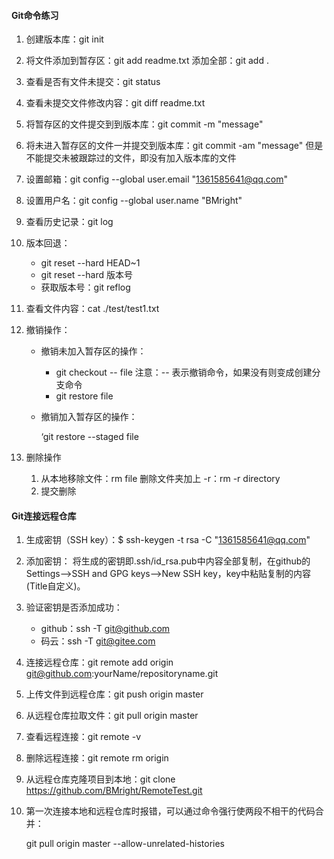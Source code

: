 #### Git命令练习

1. 创建版本库：git init

2. 将文件添加到暂存区：git add readme.txt   添加全部：git add .

3. 查看是否有文件未提交：git status

4. 查看未提交文件修改内容：git diff readme.txt

5. 将暂存区的文件提交到到版本库：git commit -m "message"

6. 将未进入暂存区的文件一并提交到版本库：git commit -am "message" 但是不能提交未被跟踪过的文件，即没有加入版本库的文件

7. 设置邮箱：git config --global user.email "1361585641@qq.com"

8. 设置用户名：git config --global user.name "BMright"

9. 查看历史记录：git log

10. 版本回退：

    + git reset --hard HEAD~1
    + git reset --hard 版本号
    + 获取版本号：git reflog

11. 查看文件内容：cat ./test/test1.txt

12. 撤销操作：

    + 撤销未加入暂存区的操作：

      + git checkout -- file  注意：-- 表示撤销命令，如果没有则变成创建分支命令
      + git restore file

    + 撤销加入暂存区的操作：

      ‘git restore --staged file

13. 删除操作

    1. 从本地移除文件：rm file  删除文件夹加上 -r：rm -r directory
    2. 提交删除

#### Git连接远程仓库

1. 生成密钥（SSH key）：$ ssh-keygen -t rsa -C "1361585641@qq.com" 

2. 添加密钥： 将生成的密钥即.ssh/id_rsa.pub中内容全部复制，在github的 Settings-->SSH and GPG keys-->New SSH key，key中粘贴复制的内容(Title自定义)。

3. 验证密钥是否添加成功：

   +  github：ssh -T git@github.com
   + 码云：ssh -T git@gitee.com

4. 连接远程仓库：git remote add origin git@github.com:yourName/repositoryname.git

5. 上传文件到远程仓库：git push origin master

6. 从远程仓库拉取文件：git pull origin master

7. 查看远程连接：git remote -v

8. 删除远程连接：git remote rm origin

9. 从远程仓库克隆项目到本地：git clone https://github.com/BMright/RemoteTest.git

10. 第一次连接本地和远程仓库时报错，可以通过命令强行使两段不相干的代码合并：

     git pull origin master --allow-unrelated-histories 